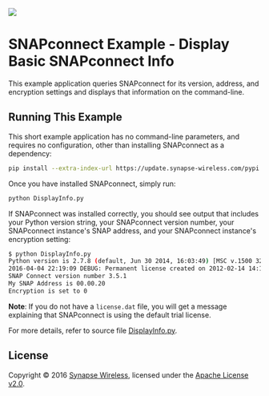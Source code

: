 [![](https://cloud.githubusercontent.com/assets/1317406/12406044/32cd9916-be0f-11e5-9b18-1547f284f878.png)](http://www.synapse-wireless.com/)

# SNAPconnect Example - Display Basic SNAPconnect Info

This example application queries SNAPconnect for its version, address, and encryption settings
and displays that information on the command-line.

## Running This Example

This short example application has no command-line parameters, and requires no configuration,
other than installing SNAPconnect as a dependency:

```bash
pip install --extra-index-url https://update.synapse-wireless.com/pypi
```
    
Once you have installed SNAPconnect, simply run:

```bash
python DisplayInfo.py
```

If SNAPconnect was installed correctly, you should see output that includes your Python version string,
your SNAPconnect version number, your SNAPconnect instance's SNAP address, and your SNAPconnect instance's
encryption setting:

```bash
$ python DisplayInfo.py
Python version is 2.7.8 (default, Jun 30 2014, 16:03:49) [MSC v.1500 32 bit (Intel)]
2016-04-04 22:19:09 DEBUG: Permanent license created on 2012-02-14 14:14:45.343000 for 000020
SNAP Connect version number 3.5.1
My SNAP Address is 00.00.20
Encryption is set to 0
```

**Note**: If you do not have a `license.dat` file, you will get a message explaining that SNAPconnect is using
the default trial license.

For more details, refer to source file [DisplayInfo.py](DisplayInfo.py).

## License

Copyright © 2016 [Synapse Wireless](http://www.synapse-wireless.com/), licensed under the [Apache License v2.0](LICENSE.md).

<!-- meta-tags: vvv-snapconnect, vvv-python, vvv-example -->

